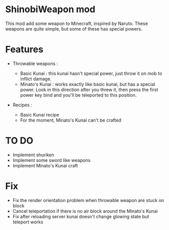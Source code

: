# ShinobiWeapon mod
This mod add some weapon to Minecraft, inspired by Naruto. These weapons are quite simple, but some of these has special powers.

# Features

- Throwable weapons :
    - Basic Kunai : this kunai hasn't special power, just throw it on mob to inflict damage.
    - Minato's Kunai : works exactly like basic kunai, but has a special power. Look in this direction after you threw it, then press the first power key bind and you'll be teleported to this position.

- Recipes :
    - Basic Kunai recipe
    - For the moment, Minato's Kunai can't be crafted

# TO DO

- Implement shuriken
- Implement some sword like weapons
- Implement Minato's Kunai craft

# Fix

- Fix the render orientation problem when throwable weapon are stuck on block
- Cancel teleportation if there is no air block around the Minato's Kunai
- Fix after reloading server kunai doesn't change glowing state but teleport works